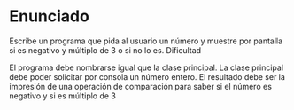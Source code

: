 # Enunciado
Escribe un programa que pida al usuario un número y muestre por pantalla si es negativo y múltiplo de 3 o si no lo es.
Dificultad


El programa debe nombrarse igual que la clase principal. La clase principal debe poder solicitar por consola un número entero. El resultado debe ser la impresión de una operación de comparación para saber si el número es negativo y si es múltiplo de 3